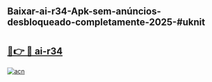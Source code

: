 ## Baixar-ai-r34-Apk-sem-anúncios-desbloqueado-completamente-2025-#uknit

# <h2><a href="https://ainizakaria.my?title=ai-r34&ref=22M">🔗👉 🔴 ai-r34</a></h2>

[![acn](https://github.com/user-attachments/assets/0f9c940e-d8b0-45ae-aac7-cd30a18b3e1c)](https://ainizakaria.my?title=ai-r34&ref=22M)

